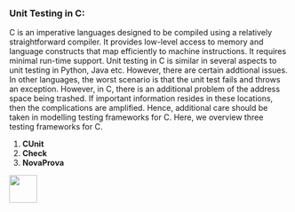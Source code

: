 ### Unit Testing in C:
   C is an imperative languages designed to be compiled using a relatively straightforward compiler. It provides low-level access to memory and language constructs that map efficiently to machine instructions. It requires minimal run-time support. Unit testing in C is similar in several aspects to unit testing in Python, Java etc. However, there are
   certain addtional issues.  In other languages, the worst scenario is that the unit test fails and throws an exception.
   However, in C, there is an additional problem of the address space being trashed. If important information resides 
   in these locations, then the complications are amplified. Hence, additional care should be taken in modelling testing
   frameworks for C. Here, we overview three testing frameworks for C.
   1. <b>CUnit</b>
   2. <b>Check</b>
   3. <b>NovaProva</b>
   
   
[<img src="https://cloud.githubusercontent.com/assets/14101008/10718969/e5b6db32-7b43-11e5-886a-b848ca79f105.png" width="50" 
height="50"></img>](https://github.com/hariniiyer/CSCI-5828_Presentation2_Testing-Frameworks/blob/master/CUnit.md)
